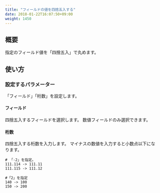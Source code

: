 ```yaml
---
title: "フィールドの値を四捨五入する"
date: 2018-01-22T16:07:50+09:00
weight: 1450
---
```


## 概要

指定のフィールド値を「四捨五入」で丸めます。

## 使い方

### 設定するパラメーター

「フィールド」「桁数」を設定します。

#### フィールド

四捨五入するフィールドを選択します。
数値フィールドのみ選択できます。

#### 桁数

四捨五入する桁数を入力します。
マイナスの数値を入力すると小数点以下になります。

```
# 「-2」を指定。
111.114 -> 111.11
111.115 -> 111.12

#「2」を指定
140 -> 100
150 -> 200
```


